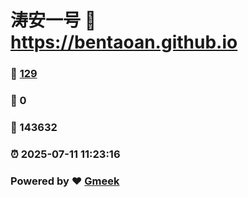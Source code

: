 # 涛安一号 :link: https://bentaoan.github.io 
### :page_facing_up: [129](https://bentaoan.github.io/tag.html) 
### :speech_balloon: 0 
### :hibiscus: 143632 
### :alarm_clock: 2025-07-11 11:23:16 
### Powered by :heart: [Gmeek](https://github.com/Meekdai/Gmeek)
